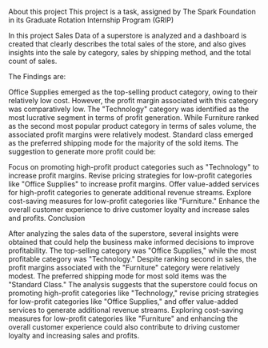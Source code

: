 About this project
This project is a task, assigned by The Spark Foundation in its Graduate Rotation Internship Program (GRIP)

In this project Sales Data of a superstore is analyzed and a dashboard is created that clearly describes the total sales of the store, and also gives insights into the sale by category, sales by shipping method, and the total count of sales.

The Findings are:

Office Supplies emerged as the top-selling product category, owing to their relatively low cost. However, the profit margin associated with this category was comparatively low.
The "Technology" category was identified as the most lucrative segment in terms of profit generation.
While Furniture ranked as the second most popular product category in terms of sales volume, the associated profit margins were relatively modest.
Standard class emerged as the preferred shipping mode for the majority of the sold items.
The suggestion to generate more profit could be:

Focus on promoting high-profit product categories such as "Technology" to increase profit margins.
Revise pricing strategies for low-profit categories like "Office Supplies" to increase profit margins.
Offer value-added services for high-profit categories to generate additional revenue streams.
Explore cost-saving measures for low-profit categories like "Furniture."
Enhance the overall customer experience to drive customer loyalty and increase sales and profits.
Conclusion

After analyzing the sales data of the superstore, several insights were obtained that could help the business make informed decisions to improve profitability. 
The top-selling category was "Office Supplies," while the most profitable category was "Technology." Despite ranking second in sales, 
the profit margins associated with the "Furniture" category were relatively modest. The preferred shipping mode for most sold items was the "Standard Class." 
The analysis suggests that the superstore could focus on promoting high-profit categories like "Technology," revise pricing strategies for low-profit categories 
like "Office Supplies," and offer value-added services to generate additional revenue streams. Exploring cost-saving measures for low-profit categories 
like "Furniture" and enhancing the overall customer experience could also contribute to driving customer loyalty and increasing sales and profits.
